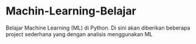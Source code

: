 # Machin-Learning-Belajar
Belajar Machine Learning (ML) di Python. 
Di sini akan diberikan beberapa project sederhana yang dengan analisis menggunakan ML
